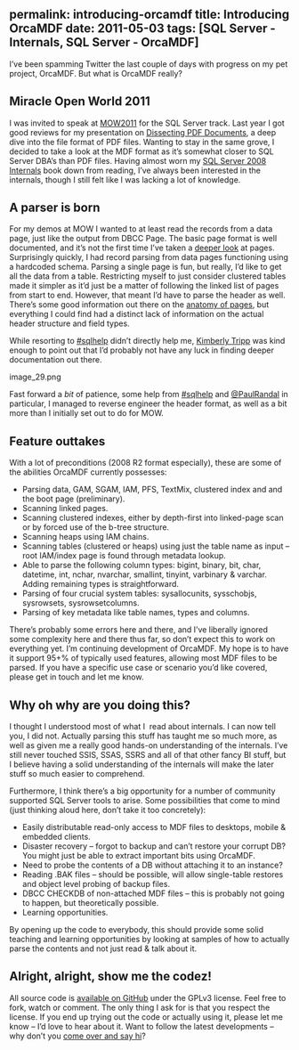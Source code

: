 permalink: introducing-orcamdf
title: Introducing OrcaMDF
date: 2011-05-03
tags: [SQL Server - Internals, SQL Server - OrcaMDF]
---
I’ve been spamming Twitter the last couple of days with progress on my pet project, OrcaMDF. But what is OrcaMDF really?

## Miracle Open World 2011

I was invited to speak at [MOW2011](http://mow2011.dk/) for the SQL Server track. Last year I got good reviews for my presentation on [Dissecting PDF Documents](Dissecting_PDF_Documents_1.pdf), a deep dive into the file format of PDF files. Wanting to stay in the same grove, I decided to take a look at the MDF format as it’s somewhat closer to SQL Server DBA’s than PDF files. Having almost worn my [SQL Server 2008 Internals](http://www.amazon.com/Microsoft%C2%AE-SQL-Server%C2%AE-2008-Internals/dp/0735626243) book down from reading, I’ve always been interested in the internals, though I still felt like I was lacking a lot of knowledge.

## A parser is born

For my demos at MOW I wanted to at least read the records from a data page, just like the output from DBCC Page. The basic page format is well documented, and it’s not the first time I’ve taken a [deeper look](/deciphering-a-sql-server-data-page) at pages. Surprisingly quickly, I had record parsing from data pages functioning using a hardcoded schema. Parsing a single page is fun, but really, I’d like to get all the data from a table. Restricting myself to just consider clustered tables made it simpler as it’d just be a matter of following the linked list of pages from start to end. However, that meant I’d have to parse the header as well. There’s some good information out there on the [anatomy of pages](http://sqlskills.com/blogs/paul/post/Inside-the-Storage-Engine-Anatomy-of-a-page.aspx), but everything I could find had a distinct lack of information on the actual header structure and field types.

<!-- more -->

While resorting to [#sqlhelp](http://search.twitter.com/search?q=%23sqlhelp) didn’t directly help me, [Kimberly Tripp](http://www.sqlskills.com/blogs/Kimberly/) was kind enough to point out that I’d probably not have any luck in finding deeper documentation out there.

image_29.png

Fast forward a *bit* of patience, some help from [#sqlhelp](http://search.twitter.com/search?q=%23sqlhelp) and [@PaulRandal](http://twitter.com/#!/PaulRandal) in particular, I managed to reverse engineer the header format, as well as a bit more than I initially set out to do for MOW.
## Feature outtakes
With a lot of preconditions (2008 R2 format especially), these are some of the abilities OrcaMDF currently possesses:

* Parsing data, GAM, SGAM, IAM, PFS, TextMix, clustered index and and the boot page (preliminary).
* Scanning linked pages.
* Scanning clustered indexes, either by depth-first into linked-page scan or by forced use of the b-tree structure.
* Scanning heaps using IAM chains.
* Scanning tables (clustered or heaps) using just the table name as input – root IAM/index page is found through metadata lookup.
* Able to parse the following column types: bigint, binary, bit, char, datetime, int, nchar, nvarchar, smallint, tinyint, varbinary & varchar. Adding remaining types is straightforward.
* Parsing of four crucial system tables: sysallocunits, sysschobjs, sysrowsets, sysrowsetcolumns.
* Parsing of key metadata like table names, types and columns.

There’s probably some errors here and there, and I’ve liberally ignored some complexity here and there thus far, so don’t expect this to work on everything yet. I’m continuing development of OrcaMDF. My hope is to have it support 95+% of typically used features, allowing most MDF files to be parsed. If you have a specific use case or scenario you’d like covered, please get in touch and let me know.
## Why oh why are you doing this?
I thought I understood most of what I  read about internals. I can now tell you, I did not. Actually parsing this stuff has taught me so much more, as well as given me a really good hands-on understanding of the internals. I’ve still never touched SSIS, SSAS, SSRS and all of that other fancy BI stuff, but I believe having a solid understanding of the internals will make the later stuff so much easier to comprehend.

Furthermore, I think there’s a big opportunity for a number of community supported SQL Server tools to arise. Some possibilities that come to mind (just thinking aloud here, don’t take it too concretely):

* Easily distributable read-only access to MDF files to desktops, mobile & embedded clients.
* Disaster recovery – forgot to backup and can’t restore your corrupt DB? You might just be able to extract important bits using OrcaMDF.
* Need to probe the contents of a DB without attaching it to an instance?
* Reading .BAK files – should be possible, will allow single-table restores and object level probing of backup files.
* DBCC CHECKDB of non-attached MDF files – this is probably not going to happen, but theoretically possible.
* Learning opportunities.

By opening up the code to everybody, this should provide some solid teaching and learning opportunities by looking at samples of how to actually parse the contents and not just read & talk about it.
## Alright, alright, show me the codez!
All source code is [available on GitHub](https://github.com/improvedk/OrcaMDF) under the GPLv3 license. Feel free to fork, watch or comment. The only thing I ask for is that you respect the license. If you end up trying out the code or actually using it, please let me know – I’d love to hear about it. Want to follow the latest developments – why don’t you [come over and say hi](http://twitter.com/#!/improvedk)?
